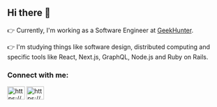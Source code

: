 ## Hi there 👋

👉 Currently, I'm working as a Software Engineer at [GeekHunter](https://www.geekhunter.com.br). 

👉 I'm studying things like software design, distributed computing and specific tools like  React, Next.js, GraphQL, Node.js and Ruby on Rails.


<h3 align="left">Connect with me:</h3>
<p align="left">
<a href="https://dev.to/https://dev.to/joaosalomao" target="blank"><img align="center" src="https://cdn.jsdelivr.net/npm/simple-icons@3.0.1/icons/dev-dot-to.svg" alt="https://dev.to/joaosalomao" height="30" width="40" /></a>
<a href="https://www.linkedin.com/in/joao-salomao-js" target="blank"><img align="center" src="https://raw.githubusercontent.com/rahuldkjain/github-profile-readme-generator/master/src/images/icons/Social/linked-in-alt.svg" alt="https://www.linkedin.com/in/joao-salomao-js" height="30" width="40" /></a>
</p>
